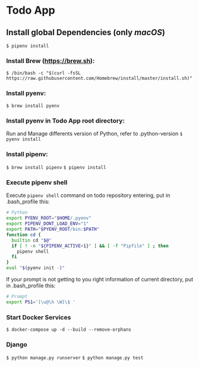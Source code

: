 # Todo App

## Install global Dependencies (only _macOS_)
`$ pipenv install`

### Install Brew (https://brew.sh):
`$ /bin/bash -c "$(curl -fsSL https://raw.githubusercontent.com/Homebrew/install/master/install.sh)"`

### Install pyenv:
`$ brew install pyenv`

### Install pyenv in Todo App root directory:
Run and Manage differents version of Python, refer to .python-version
`$ pyenv install`

### Install pipenv:
`$ brew install pipenv`
`$ pipenv install`

### Execute pipenv shell
Execute `pipenv shell` command on todo repository entering, put in .bash_profile this:

```bash
# Python
export PYENV_ROOT="$HOME/.pyenv"
export PIPENV_DONT_LOAD_ENV="1"
export PATH="$PYENV_ROOT/bin:$PATH"
function cd {
  builtin cd "$@"
  if [ ! -n "${PIPENV_ACTIVE+1}" ] && [ -f "Pipfile" ] ; then
    pipenv shell
  fi
}
eval "$(pyenv init -)"
```

If your prompt is not getting to you right information of current directory, put in .bash_profile this:

```bash
# Prompt
export PS1='[\u@\h \W]\$ '
```

### Start Docker Services
`$ docker-compose up -d --build --remove-orphans`


### Django
`$ python manage.py runserver`
`$ python manage.py test`
